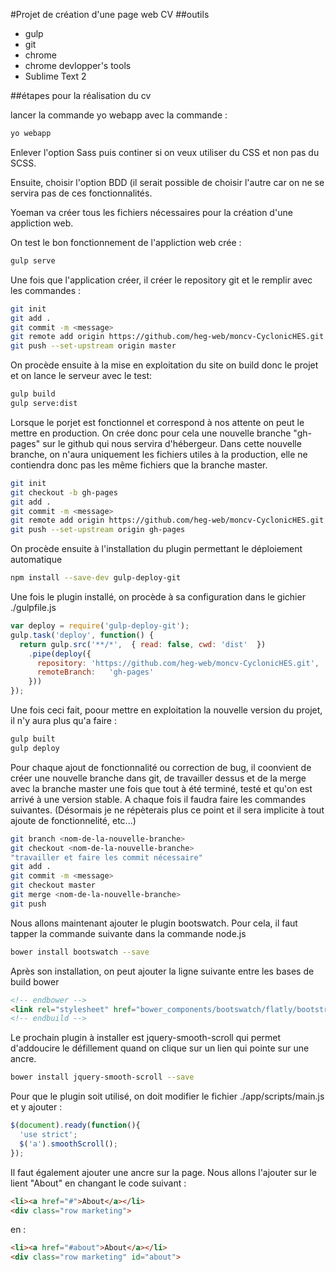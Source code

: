 #Projet de création d'une page web CV
##outils

* gulp
* git
* chrome
* chrome devlopper's tools
* Sublime Text 2

##étapes pour la réalisation du cv

lancer la commande yo webapp avec la commande :
```sh
yo webapp
```

Enlever l'option Sass puis continer si on veux utiliser du CSS et non pas du SCSS.

Ensuite, choisir l'option BDD (il serait possible de choisir l'autre car on ne se servira pas de ces fonctionnalités.

Yoeman va créer tous les fichiers nécessaires pour la création d'une appliction web.

On test le bon fonctionnement de l'appliction web crée :

```sh
gulp serve
```

Une fois que l'application créer, il créer le repository git  et le remplir avec les commandes :

```sh
git init
git add .
git commit -m <message>
git remote add origin https://github.com/heg-web/moncv-CyclonicHES.git
git push --set-upstream origin master
```

On procède ensuite à la mise en exploitation du site on build donc le projet et on lance le serveur avec le test:

```sh
gulp build
gulp serve:dist
```

Lorsque le porjet est fonctionnel et correspond à nos attente on peut le mettre en production. On crée donc pour cela une nouvelle branche "gh-pages" sur le github qui nous servira d'hébergeur. Dans cette nouvelle branche, on n'aura uniquement les fichiers utiles à la production, elle ne contiendra donc pas les même fichiers que la branche master.

```sh
git init
git checkout -b gh-pages
git add .
git commit -m <message>
git remote add origin https://github.com/heg-web/moncv-CyclonicHES.git
git push --set-upstream origin gh-pages
```

On procède ensuite à l'installation du plugin permettant le déploiement automatique

```sh
npm install --save-dev gulp-deploy-git
```

Une fois le plugin installé, on procède à sa configuration dans le gichier ./gulpfile.js

```javascript
var deploy = require('gulp-deploy-git');
gulp.task('deploy', function() {
  return gulp.src('**/*',  { read: false, cwd: 'dist'  })
    .pipe(deploy({
      repository: 'https://github.com/heg-web/moncv-CyclonicHES.git',
      remoteBranch:   'gh-pages'
    }))
});
```

Une fois ceci fait, poour mettre en exploitation la nouvelle version du projet, il n'y aura plus qu'a faire : 

```sh
gulp built
gulp deploy
```

Pour chaque ajout de fonctionnalité ou correction de bug, il coonvient de créer une nouvelle branche dans git, de travailler dessus et de la merge avec la branche master une fois que tout à été terminé, testé et qu'on est arrivé à une version stable. A chaque fois il faudra faire les commandes suivantes. (Désormais je ne répèterais plus ce point et il sera implicite à tout ajoute de fonctionnelité, etc...)

```sh
git branch <nom-de-la-nouvelle-branche>
git checkout <nom-de-la-nouvelle-branche>
"travailler et faire les commit nécessaire"
git add .
git commit -m <message>
git checkout master
git merge <nom-de-la-nouvelle-branche>
git push
```

Nous allons maintenant ajouter le plugin bootswatch. Pour cela, il faut tapper la commande suivante dans la commande node.js

```sh 
bower install bootswatch --save
```

Après son installation, on peut ajouter la ligne suivante entre les bases de build bower

```html
<!-- endbower -->
<link rel="stylesheet" href="bower_components/bootswatch/flatly/bootstrap.css" />
<!-- endbuild -->
```

Le prochain plugin à installer est jquery-smooth-scroll qui permet d'addoucire le défillement quand on clique sur un lien qui pointe sur une ancre.

```sh
bower install jquery-smooth-scroll --save
```

Pour que le plugin soit utilisé, on doit modifier le fichier ./app/scripts/main.js et y ajouter :

```javascript
$(document).ready(function(){
  'use strict';
  $('a').smoothScroll();
});
```

Il faut également ajouter une ancre sur la page. Nous allons l'ajouter sur le lient "About" en changant le code suivant :

```html
<li><a href="#">About</a></li>
<div class="row marketing">
```

en : 

```html
<li><a href="#about">About</a></li>
<div class="row marketing" id="about">
```


